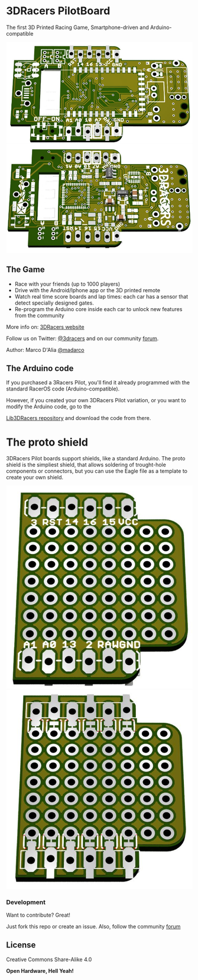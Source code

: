 # 3DRacers PilotBoard
The first 3D Printed Racing Game, Smartphone-driven and Arduino-compatible

![Alt text](/renders/top.jpg?raw=true "Top view") ![Alt text](/renders/bottom.jpg?raw=true "Bottom view")

## The Game

- Race with your friends (up to 1000 players)
- Drive with the Android/Iphone app or the 3D printed remote
- Watch real time score boards and lap times: each car has a sensor that detect specially designed gates.
- Re-program the Arduino core inside each car to unlock new features from the community

More info on: [3DRacers website]

Follow us on Twitter: [@3dracers] and on our community [forum].

Author: Marco D'Alia [@madarco]

## The Arduino code

If you purchased a 3Racers Pilot, you'll find it already programmed with the standard RacerOS code (Arduino-compatible).

However, if you created your own 3DRacers Pilot variation, or you want to modify the Arduino code, go to the

[Lib3DRacers repository] and download the code from there.

# The proto shield

3DRacers Pilot boards support shields, like a standard Arduino. The proto shield is the simpliest shield, that allows soldering of trought-hole components or connectors, but you can use the Eagle file as a template to create your own shield.

![Alt text](/renders/proto_shield.jpg?raw=true "Proto Shield Top view") ![Alt text](/renders/proto_shield-bottom.jpg?raw=true "Proto Shield Bottom view")

### Development

Want to contribute? Great!

Just fork this repo or create an issue.
Also, follow the community [forum]

License
----

Creative Commons Share-Alike 4.0


**Open Hardware, Hell Yeah!**

[//]: # (These are reference links used in the body of this note and get stripped out when the markdown processor does it's job. There is no need to format nicely because it shouldn't be seen. Thanks SO - http://stackoverflow.com/questions/4823468/store-comments-in-markdown-syntax)


   [forum]: <http://forum.3dracers.com>
   [Lib3DRacers repository]: <https://github.com/3DRacers/Lib3DRacers>
   [3DRacers website]: <http://www.3dracers.com>
   [@madarco]: <http://twitter.com/madarco>
   [@3dracers]: <http://twitter.com/3dracers>



